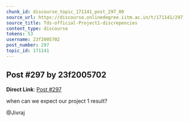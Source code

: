 ```yaml
---
chunk_id: discourse_topic_171141_post_297_00
source_url: https://discourse.onlinedegree.iitm.ac.in/t/171141/297
source_title: Tds-official-Project1-discrepencies
content_type: discourse
tokens: 53
username: 23f2005702
post_number: 297
topic_id: 171141
---
```


## Post #297 by 23f2005702

**Direct Link**: [Post #297](https://discourse.onlinedegree.iitm.ac.in/t/171141/297)

when can we expect our project 1 result?

@Jivraj
